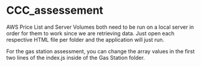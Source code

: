 # CCC_assessement

AWS Price List and Server Volumes both need to be run on a local server in order for them to work since we are retrieving data. Just open each respective HTML file per folder and the application will just run.

For the gas station assessment, you can change the array values in the first two lines of the index.js inside of the Gas Station folder.
